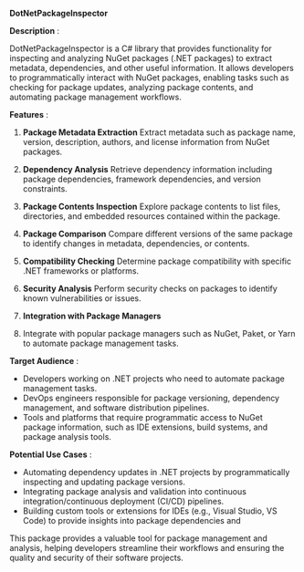 **DotNetPackageInspector**

**Description** :

DotNetPackageInspector is a C# library that provides functionality for inspecting and analyzing NuGet packages (.NET packages) to extract metadata, dependencies, and other useful information. 
It allows developers to programmatically interact with NuGet packages, enabling tasks such as checking for package updates, analyzing package contents, and automating package management workflows.

**Features** :

1. **Package Metadata Extraction**
   Extract metadata such as package name, version, description, authors, and license information from NuGet packages.
   
2. **Dependency Analysis**
   Retrieve dependency information including package dependencies, framework dependencies, and version constraints.
   
3. **Package Contents Inspection**
   Explore package contents to list files, directories, and embedded resources contained within the package.
  
4. **Package Comparison**
   Compare different versions of the same package to identify changes in metadata, dependencies, or contents.
  
5. **Compatibility Checking**
   Determine package compatibility with specific .NET frameworks or platforms.
   
6. **Security Analysis**
   Perform security checks on packages to identify known vulnerabilities or issues.
   
7. **Integration with Package Managers**
8. Integrate with popular package managers such as NuGet, Paket, or Yarn to automate package management tasks.

**Target Audience** :

- Developers working on .NET projects who need to automate package management tasks.
- DevOps engineers responsible for package versioning, dependency management, and software distribution pipelines.
- Tools and platforms that require programmatic access to NuGet package information, such as IDE extensions, build systems, and package analysis tools.

**Potential Use Cases** :

- Automating dependency updates in .NET projects by programmatically inspecting and updating package versions.
- Integrating package analysis and validation into continuous integration/continuous deployment (CI/CD) pipelines.
- Building custom tools or extensions for IDEs (e.g., Visual Studio, VS Code) to provide insights into package dependencies and

This package provides a valuable tool for package management and analysis, helping developers streamline their workflows and ensuring the quality and security 
of their software projects.
